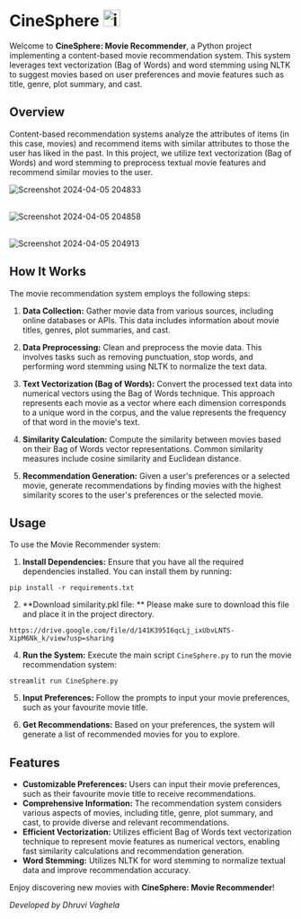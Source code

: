 # CineSphere <img src="https://github.com/dhruvi2209/CineSphere/assets/128127602/9eb11430-ae34-44c5-9085-91c9c132397e" alt="icon" width="30" height="30">


Welcome to **CineSphere: Movie Recommender**, a Python project implementing a content-based movie recommendation system. This system leverages text vectorization (Bag of Words) and word stemming using NLTK to suggest movies based on user preferences and movie features such as title, genre, plot summary, and cast.


## Overview

Content-based recommendation systems analyze the attributes of items (in this case, movies) and recommend items with similar attributes to those the user has liked in the past. In this project, we utilize text vectorization (Bag of Words) and word stemming to preprocess textual movie features and recommend similar movies to the user.

![Screenshot 2024-04-05 204833](https://github.com/dhruvi2209/CineSphere/assets/128127602/d41c3007-8a87-42bb-87e0-a31d5f9a1888) <br> <br>

![Screenshot 2024-04-05 204858](https://github.com/dhruvi2209/CineSphere/assets/128127602/301704dd-901a-4a39-a38c-d8a68e42b193) <br> <br>

![Screenshot 2024-04-05 204913](https://github.com/dhruvi2209/CineSphere/assets/128127602/91bf5de8-c769-43df-9f44-e15a448dd964)


## How It Works

The movie recommendation system employs the following steps:

1. **Data Collection:** Gather movie data from various sources, including online databases or APIs. This data includes information about movie titles, genres, plot summaries, and cast.

2. **Data Preprocessing:** Clean and preprocess the movie data. This involves tasks such as removing punctuation, stop words, and performing word stemming using NLTK to normalize the text data.

3. **Text Vectorization (Bag of Words):** Convert the processed text data into numerical vectors using the Bag of Words technique. This approach represents each movie as a vector where each dimension corresponds to a unique word in the corpus, and the value represents the frequency of that word in the movie's text.

4. **Similarity Calculation:** Compute the similarity between movies based on their Bag of Words vector representations. Common similarity measures include cosine similarity and Euclidean distance.

5. **Recommendation Generation:** Given a user's preferences or a selected movie, generate recommendations by finding movies with the highest similarity scores to the user's preferences or the selected movie.

## Usage

To use the Movie Recommender system:

1. **Install Dependencies:** Ensure that you have all the required dependencies installed. You can install them by running:
```
pip install -r requirements.txt
```
2. **Download similarity.pkl file: ** Please make sure to download this file and place it in the project directory.
```
https://drive.google.com/file/d/141K395I6qcLj_ixUbvLNTS-XipM6Nk_k/view?usp=sharing
```

4. **Run the System:** Execute the main script `CineSphere.py` to run the movie recommendation system:
```
streamlit run CineSphere.py
```
   
5. **Input Preferences:** Follow the prompts to input your movie preferences, such as your favourite movie title.

6. **Get Recommendations:** Based on your preferences, the system will generate a list of recommended movies for you to explore.

## Features

- **Customizable Preferences:** Users can input their movie preferences, such as their favourite movie title to receive recommendations.
- **Comprehensive Information:** The recommendation system considers various aspects of movies, including title, genre, plot summary, and cast, to provide diverse and relevant recommendations.
- **Efficient Vectorization:** Utilizes efficient Bag of Words text vectorization technique to represent movie features as numerical vectors, enabling fast similarity calculations and recommendation generation.
- **Word Stemming:** Utilizes NLTK for word stemming to normalize textual data and improve recommendation accuracy.


Enjoy discovering new movies with **CineSphere: Movie Recommender**!

*Developed by Dhruvi Vaghela*

